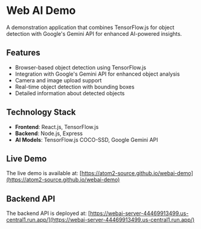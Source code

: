 # Web AI Demo

A demonstration application that combines TensorFlow.js for object detection with Google's Gemini API for enhanced AI-powered insights.

## Features

- Browser-based object detection using TensorFlow.js
- Integration with Google's Gemini API for enhanced object analysis
- Camera and image upload support
- Real-time object detection with bounding boxes
- Detailed information about detected objects

## Technology Stack

- **Frontend**: React.js, TensorFlow.js
- **Backend**: Node.js, Express
- **AI Models**: TensorFlow.js COCO-SSD, Google Gemini API

## Live Demo

The live demo is available at: [https://atom2-source.github.io/webai-demo](https://atom2-source.github.io/webai-demo)

## Backend API

The backend API is deployed at: [https://webai-server-44469913499.us-central1.run.app/](https://webai-server-44469913499.us-central1.run.app/)